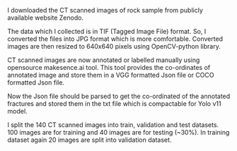 I downloaded the CT scanned images of rock sample from publicly available website Zenodo. 

The data which I collected is in TIF (Tagged Image File) format. So, I converted the files into 
JPG format which is more comfortable. Converted images are then resized to 640x640 pixels 
using OpenCV-python library.

CT scanned images are now annotated or labelled manually using opensource makesence.ai 
tool. This tool provides the co-ordinates of annotated image and store them in a VGG formatted 
Json file or COCO formatted Json file.

Now the Json file should be parsed to get the co-ordinated of the annotated fractures and stored 
them in the txt file which is compactable for Yolo v11 model.

I split the 140 CT scanned images into train, validation and test datasets. 100 images are for 
training and 40 images are for testing (~30%). In training dataset again 20 images are split into 
validation dataset.
